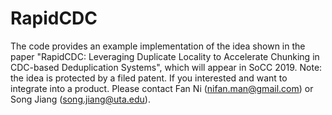 # RapidCDC
The code provides an example implementation of the idea shown in the paper "RapidCDC: Leveraging Duplicate Locality to Accelerate Chunking in CDC-based Deduplication Systems", which will appear in SoCC 2019.
Note: the idea is protected by a filed patent. If you interested and want to integrate into a product.
Please contact Fan Ni (nifan.man@gmail.com) or Song Jiang (song.jiang@uta.edu).
